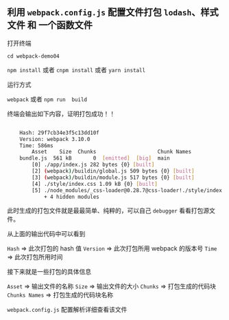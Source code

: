 ## 利用 `webpack.config.js` 配置文件打包 `lodash`、样式文件 和 一个函数文件

打开终端

`cd webpack-demo04`

`npm install` 或者 `cnpm install` 或者 `yarn install`

运行方式

`webpack` 或者 `npm run  build`

终端会输出如下内容，证明打包成功！！

```bash

    Hash: 29f7cb34e3f5c13dd10f
    Version: webpack 3.10.0
    Time: 586ms
        Asset    Size  Chunks                    Chunk Names
    bundle.js  561 kB       0  [emitted]  [big]  main
        [0] ./app/index.js 282 bytes {0} [built]
        [2] (webpack)/buildin/global.js 509 bytes {0} [built]
        [3] (webpack)/buildin/module.js 517 bytes {0} [built]
        [4] ./style/index.css 1.09 kB {0} [built]
        [5] ./node_modules/_css-loader@0.28.7@css-loader!./style/index.css 271 bytes {0} [built]
            + 4 hidden modules

```

此时生成的打包文件就是最最简单、纯粹的，可以自己 `debugger` 看看打包源文件。

从上面的输出代码中可以看到

`Hash` => 此次打包的 hash 值
`Version` => 此次打包所用 webpack 的版本号
`Time` => 此次打包所用时间

接下来就是一些打包的具体信息

`Asset` => 输出文件的名称
`Size` => 输出文件的大小
`Chunks` => 打包生成的代码块
`Chunks Names` => 打包生成的代码块名称

`webpack.config.js` 配置解析详细查看该文件
